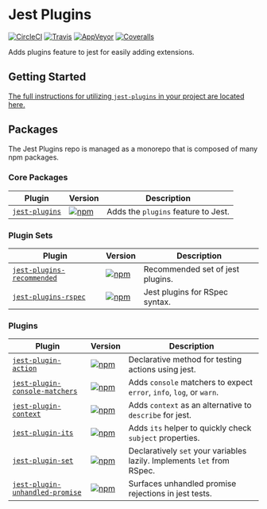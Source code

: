 # Jest Plugins

[![CircleCI](https://img.shields.io/circleci/project/github/negativetwelve/jest-plugins.svg?label=circle)](https://circleci.com/gh/negativetwelve/jest-plugins)
[![Travis](https://img.shields.io/travis/negativetwelve/jest-plugins.svg?label=travis)](https://travis-ci.org/negativetwelve/jest-plugins)
[![AppVeyor](https://img.shields.io/appveyor/ci/negativetwelve/jest-plugins.svg?label=appveyor)](https://ci.appveyor.com/project/negativetwelve/jest-plugins)
[![Coveralls](https://img.shields.io/coveralls/negativetwelve/jest-plugins.svg)](https://coveralls.io/github/negativetwelve/jest-plugins?branch=master)

Adds plugins feature to jest for easily adding extensions.

## Getting Started

[The full instructions for utilizing `jest-plugins` in your project are located here.](/packages/jest-plugins#readme)

## Packages

The Jest Plugins repo is managed as a monorepo that is composed of many npm packages.

### Core Packages

Plugin | Version | Description
-------|---------|------------
[`jest-plugins`](/packages/jest-plugins) | [![npm](https://img.shields.io/npm/v/jest-plugins.svg)][npm-plugins] | Adds the `plugins` feature to Jest.

[npm-plugins]: https://www.npmjs.com/package/jest-plugins

### Plugin Sets

Plugin | Version | Description
-------|---------|------------
[`jest-plugins-recommended`](/packages/jest-plugins-recommended) | [![npm](https://img.shields.io/npm/v/jest-plugins-recommended.svg)][npm-recommended] | Recommended set of jest plugins.
[`jest-plugins-rspec`](/packages/jest-plugins-rspec) | [![npm](https://img.shields.io/npm/v/jest-plugins-rspec.svg)][npm-rspec] | Jest plugins for RSpec syntax.

[npm-recommended]: https://www.npmjs.com/package/jest-plugins-recommended
[npm-rspec]: https://www.npmjs.com/package/jest-plugins-rspec

### Plugins

Plugin | Version | Description
-------|---------|------------
[`jest-plugin-action`](/packages/jest-plugin-action) | [![npm](https://img.shields.io/npm/v/jest-plugin-action.svg)][npm-action] | Declarative method for testing actions using jest.
[`jest-plugin-console-matchers`](/packages/jest-plugin-console-matchers) | [![npm](https://img.shields.io/npm/v/jest-plugin-console-matchers.svg)][npm-console-matchers] | Adds `console` matchers to expect `error`, `info`, `log`, or `warn`.
[`jest-plugin-context`](/packages/jest-plugin-context) | [![npm](https://img.shields.io/npm/v/jest-plugin-context.svg)][npm-context] | Adds `context` as an alternative to `describe` for jest.
[`jest-plugin-its`](/packages/jest-plugin-its) | [![npm](https://img.shields.io/npm/v/jest-plugin-its.svg)][npm-its] | Adds `its` helper to quickly check `subject` properties.
[`jest-plugin-set`](/packages/jest-plugin-set) | [![npm](https://img.shields.io/npm/v/jest-plugin-set.svg)][npm-set] | Declaratively `set` your variables lazily. Implements `let` from RSpec.
[`jest-plugin-unhandled-promise`](/packages/jest-plugin-unhandled-promise) | [![npm](https://img.shields.io/npm/v/jest-plugin-unhandled-promise.svg)][npm-unhandled-promise] | Surfaces unhandled promise rejections in jest tests.

[npm-action]: https://www.npmjs.com/package/jest-plugin-action
[npm-console-matchers]: https://www.npmjs.com/package/jest-plugin-console-matchers
[npm-context]: https://www.npmjs.com/package/jest-plugin-context
[npm-its]: https://www.npmjs.com/package/jest-plugin-its
[npm-set]: https://www.npmjs.com/package/jest-plugin-set
[npm-unhandled-promise]: https://www.npmjs.com/package/jest-plugin-unhandled-promise
